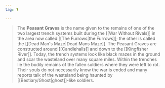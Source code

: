 ```yaml
---
tag: ❓

---
```

> The **Peasant Graves** is the name given to the remains of one of the two largest trench systems built during the [[War Without Rivals]] in the area now called [[The Furrows|the Furrows]]; the other is called the [[Dead Man's Maze|Dead Mans Maze]]. The Peasant Graves are constructed around [[Candlehalls]] and down to the [[Kingfisher River]]. Today, the trench systems look like black mazes in the ground and scar the wasteland over many square miles. Within the trenches lie the bodily remains of the fallen soldiers where they were left to rot. Their souls do not necessarily know the war is ended and many reports talk of the wasteland being haunted by [[Bestiary/Ghost|ghost]]-like soldiers.








